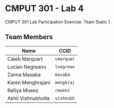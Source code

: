 # CMPUT 301 - Lab 4

CMPUT 301 Lab Participation Exercise: Team Static 1

## Team Members

| Name               | CCID       |
| ------------------ | ---------- |
| Caleb Marquart     | `cmarquar` |
| Lucian Negreanu    | `lnegrean` |
| Zaima Masaba       | `masaba`   |
| Karen Menghrajani  | `menghraj` |
| Rafiya Moeez       | `rmoeez`   |
| Akhil Vishnubhotla | `vishnubh` |
